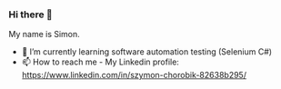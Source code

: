 ### Hi there 👋
My name is Simon.

- 🌱 I’m currently learning software automation testing
(Selenium C#)
- 📫 How to reach me - My Linkedin profile:
https://www.linkedin.com/in/szymon-chorobik-82638b295/
